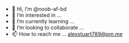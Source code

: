 - 👋 Hi, I’m @noob-af-bd
- 👀 I’m interested in ...
- 🌱 I’m currently learning ...
- 💞️ I’m looking to collaborate ...
- 📫 How to reach me ... alexstuart789@pm.me

